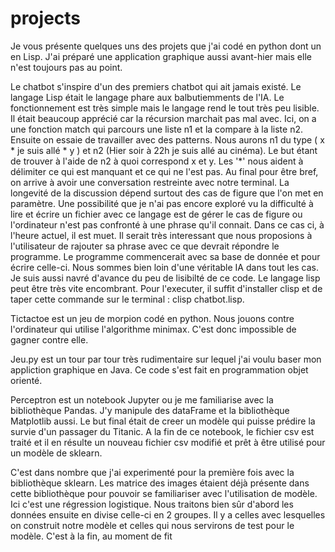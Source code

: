 # projects
Je vous présente quelques uns des projets que j'ai codé en python dont un en Lisp. J'ai préparé une application graphique aussi avant-hier mais elle n'est toujours pas au point. 

Le chatbot s'inspire d'un des premiers chatbot qui ait jamais existé. Le langage Lisp était le langage phare aux balbutiemments de l'IA.
Le fonctionnement est très simple mais le langage rend le tout très peu lisible. Il était beaucoup apprécié car la récursion marchait pas mal avec. Ici, on a une fonction match qui parcours une liste n1 et la compare à la liste n2. Ensuite on essaie de travailler avec des patterns. Nous aurons n1 du type ( x * je suis allé * y ) et n2 (Hier soir à 22h je suis allé au cinéma). Le but étant de trouver à l'aide de n2 à quoi correspond x et y. Les '*' nous aident à délimiter ce qui est manquant et ce qui ne l'est pas. Au final pour être bref, on arrive à avoir une conversation restreinte avec notre terminal. La longevité de la discussion dépend surtout des cas de figure que l'on met en paramètre. Une possibilité que je n'ai pas encore exploré vu la difficulté à lire et écrire un fichier avec ce langage est de gérer le cas de figure ou l'ordinateur n'est pas confronté à une phrase qu'il connait. Dans ce cas ci, à l'heure actuel, il est muet. Il serait très interessant que nous proposions à l'utilisateur de rajouter sa phrase avec ce que devrait répondre le programme. Le programme commencerait avec sa base de donnée et pour écrire celle-ci. Nous sommes bien loin d'une véritable IA dans tout les cas. Je suis aussi navré d'avance du peu de lisibilté de ce code. Le langage lisp peut être très vite encombrant. Pour l'executer, il suffit d'installer clisp et de taper cette commande sur le terminal : clisp chatbot.lisp. 

Tictactoe est un jeu de morpion codé en python. Nous jouons contre l'ordinateur qui utilise l'algorithme minimax. C'est donc impossible de gagner contre elle. 

Jeu.py est un tour par tour très rudimentaire sur lequel j'ai voulu baser mon appliction graphique en Java. Ce code s'est fait en programmation objet orienté.

Perceptron est un notebook Jupyter ou je me familiarise avec la bibliothèque Pandas. J'y manipule des dataFrame et la bibliothèque Matplotlib aussi. Le but final était de creer un modèle qui puisse prédire la survie d'un passager du Titanic. A la fin de ce notebook, le fichier csv est traité et il en résulte un nouveau fichier csv modifié et prêt à être utilisé pour un modèle de sklearn.

C'est dans nombre que j'ai experimenté pour la première fois avec la bibliothèque sklearn. Les matrice des images étaient déjà présente dans cette bibliothèque pour pouvoir se familiariser avec l'utilisation de modèle. Ici c'est une régression logistique. Nous traitons bien sûr d'abord les données ensuite en divise celle-ci en 2 groupes. Il y a celles avec lesquelles on construit notre modèle et celles qui nous servirons de test pour le modèle. C'est à la fin, au moment de fit  
